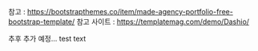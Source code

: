 참고 :
https://bootstrapthemes.co/item/made-agency-portfolio-free-bootstrap-template/
참고 사이트 : https://templatemag.com/demo/Dashio/

추후 추가 예정...
test text

